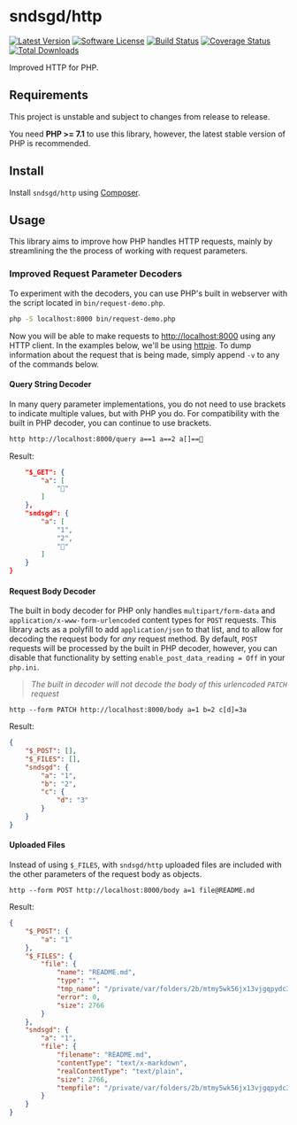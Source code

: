 # sndsgd/http

[![Latest Version](https://img.shields.io/github/release/sndsgd/http.svg?style=flat-square)](https://github.com/sndsgd/http/releases)
[![Software License](https://img.shields.io/badge/license-MIT-brightgreen.svg?style=flat-square)](https://github.com/sndsgd/http/LICENSE)
[![Build Status](https://img.shields.io/travis/sndsgd/http/master.svg?style=flat-square)](https://travis-ci.org/sndsgd/http)
[![Coverage Status](https://img.shields.io/coveralls/sndsgd/http.svg?style=flat-square)](https://coveralls.io/r/sndsgd/http?branch=master)
[![Total Downloads](https://img.shields.io/packagist/dt/sndsgd/http.svg?style=flat-square)](https://packagist.org/packages/sndsgd/http)

Improved HTTP for PHP.


## Requirements

This project is unstable and subject to changes from release to release.

You need **PHP >= 7.1** to use this library, however, the latest stable version of PHP is recommended.


## Install

Install `sndsgd/http` using [Composer](https://getcomposer.org/).


## Usage

This library aims to improve how PHP handles HTTP requests, mainly by streamlining the the process of working with request parameters.

### Improved Request Parameter Decoders

To experiment with the decoders, you can use PHP's built in webserver with the script located in `bin/request-demo.php`.

```sh
php -S localhost:8000 bin/request-demo.php
```

Now you will be able to make requests to [http://localhost:8000](http://localhost:8000/) using any HTTP client. In the examples below, we'll be using [httpie](https://github.com/jkbrzt/httpie). To dump information about the request that is being made, simply append `-v` to any of the commands below.


#### Query String Decoder

In many query parameter implementations, you do not need to use brackets to indicate multiple values, but with PHP you do. For compatibility with the built in PHP decoder, you can continue to use brackets.

```sh
http http://localhost:8000/query a==1 a==2 a[]==💩
```

Result:

```json
    "$_GET": {
        "a": [
            "💩"
        ]
    },
    "sndsgd": {
        "a": [
            "1",
            "2",
            "💩"
        ]
    }
}
```

#### Request Body Decoder

The built in body decoder for PHP only handles `multipart/form-data` and `application/x-www-form-urlencoded` content types for `POST` requests. This library acts as a polyfill to add `application/json` to that list, and to allow for decoding the request body for _any_ request method. By default, `POST` requests will be processed by the built in PHP decoder, however, you can disable that functionality by setting `enable_post_data_reading = Off` in your `php.ini`.


> _The built in decoder will not decode the body of this urlencoded `PATCH` request_

```
http --form PATCH http://localhost:8000/body a=1 b=2 c[d]=3a
```

Result:

```json
{
    "$_POST": [],
    "$_FILES": [],
    "sndsgd": {
        "a": "1",
        "b": "2",
        "c": {
            "d": "3"
        }
    }
}
```

#### Uploaded Files

Instead of using `$_FILES`, with `sndsgd/http` uploaded files are included with the other parameters of the request body as objects.

```
http --form POST http://localhost:8000/body a=1 file@README.md
```

Result:

```json
{
    "$_POST": {
        "a": "1"
    },
    "$_FILES": {
        "file": {
            "name": "README.md",
            "type": "",
            "tmp_name": "/private/var/folders/2b/mtmy5wk56jx13vjgqpydc3nr0000gn/T/php9DTXiq",
            "error": 0,
            "size": 2766
        }
    },
    "sndsgd": {
        "a": "1",
        "file": {
            "filename": "README.md",
            "contentType": "text/x-markdown",
            "realContentType": "text/plain",
            "size": 2766,
            "tempfile": "/private/var/folders/2b/mtmy5wk56jx13vjgqpydc3nr0000gn/T/php9DTXiq"
        }
    }
}
```
